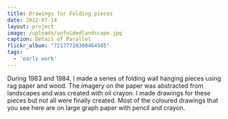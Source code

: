 ```yaml
---
title: Drawings for Folding pieces
date: 2022-07-14
layout: project
image: /uploads/unfoldedlandscape.jpg
caption: Detail of Parallel
flickr_album: "72177720300464505"
tags:
  - 'early work'
---
```


During 1983 and 1984, I made a series of folding wall hanging pieces using rag paper and wood. The imagery on the paper was abstracted from landscapes and was created with oil crayon. I made drawings for these pieces but not all were finally created. Most of the coloured drawings that you see here are on large graph paper with pencil and crayon.